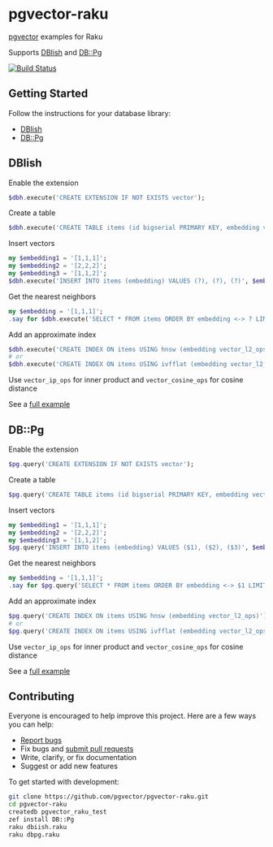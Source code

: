 # pgvector-raku

[pgvector](https://github.com/pgvector/pgvector) examples for Raku

Supports [DBIish](https://github.com/raku-community-modules/DBIish) and [DB::Pg](https://github.com/CurtTilmes/raku-dbpg)

[![Build Status](https://github.com/pgvector/pgvector-raku/actions/workflows/build.yml/badge.svg)](https://github.com/pgvector/pgvector-raku/actions)

## Getting Started

Follow the instructions for your database library:

- [DBIish](#dbiish)
- [DB::Pg](#dbpg)

## DBIish

Enable the extension

```raku
$dbh.execute('CREATE EXTENSION IF NOT EXISTS vector');
```

Create a table

```raku
$dbh.execute('CREATE TABLE items (id bigserial PRIMARY KEY, embedding vector(3))');
```

Insert vectors

```raku
my $embedding1 = '[1,1,1]';
my $embedding2 = '[2,2,2]';
my $embedding3 = '[1,1,2]';
$dbh.execute('INSERT INTO items (embedding) VALUES (?), (?), (?)', $embedding1, $embedding2, $embedding3);
```

Get the nearest neighbors

```raku
my $embedding = '[1,1,1]';
.say for $dbh.execute('SELECT * FROM items ORDER BY embedding <-> ? LIMIT 5', $embedding).allrows();
```

Add an approximate index

```raku
$dbh.execute('CREATE INDEX ON items USING hnsw (embedding vector_l2_ops)');
# or
$dbh.execute('CREATE INDEX ON items USING ivfflat (embedding vector_l2_ops) WITH (lists = 100)');
```

Use `vector_ip_ops` for inner product and `vector_cosine_ops` for cosine distance

See a [full example](dbiish.raku)

## DB::Pg

Enable the extension

```raku
$pg.query('CREATE EXTENSION IF NOT EXISTS vector');
```

Create a table

```raku
$pg.query('CREATE TABLE items (id bigserial PRIMARY KEY, embedding vector(3))');
```

Insert vectors

```raku
my $embedding1 = '[1,1,1]';
my $embedding2 = '[2,2,2]';
my $embedding3 = '[1,1,2]';
$pg.query('INSERT INTO items (embedding) VALUES ($1), ($2), ($3)', $embedding1, $embedding2, $embedding3);
```

Get the nearest neighbors

```raku
my $embedding = '[1,1,1]';
.say for $pg.query('SELECT * FROM items ORDER BY embedding <-> $1 LIMIT 5', $embedding).arrays;
```

Add an approximate index

```raku
$pg.query('CREATE INDEX ON items USING hnsw (embedding vector_l2_ops)');
# or
$pg.query('CREATE INDEX ON items USING ivfflat (embedding vector_l2_ops) WITH (lists = 100)');
```

Use `vector_ip_ops` for inner product and `vector_cosine_ops` for cosine distance

See a [full example](dbpg.raku)

## Contributing

Everyone is encouraged to help improve this project. Here are a few ways you can help:

- [Report bugs](https://github.com/pgvector/pgvector-raku/issues)
- Fix bugs and [submit pull requests](https://github.com/pgvector/pgvector-raku/pulls)
- Write, clarify, or fix documentation
- Suggest or add new features

To get started with development:

```sh
git clone https://github.com/pgvector/pgvector-raku.git
cd pgvector-raku
createdb pgvector_raku_test
zef install DB::Pg
raku dbiish.raku
raku dbpg.raku
```
